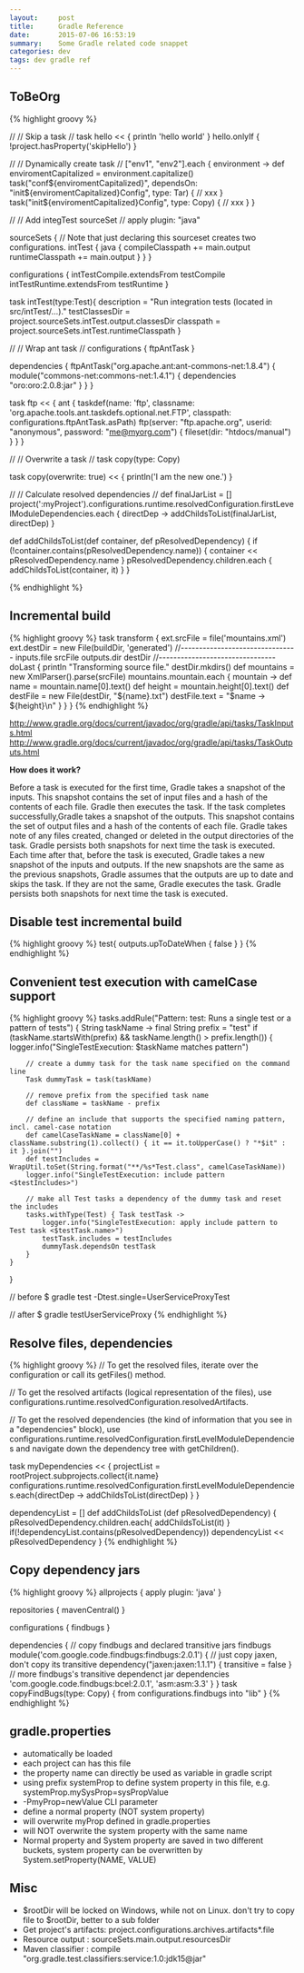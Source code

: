 ```yaml
---
layout:     post
title:      Gradle Reference
date:       2015-07-06 16:53:19
summary:    Some Gradle related code snappet
categories: dev
tags: dev gradle ref
---
```



## ToBeOrg


{% highlight groovy %}

//
// Skip a task
//
task hello << {
    println 'hello world'
}
hello.onlyIf { !project.hasProperty('skipHello') }


//
// Dynamically create task
//
["env1", "env2"].each { environment ->
  def enviromentCapitalized = environment.capitalize()
  task("conf${enviromentCapitalized}", dependsOn: "init${enviromentCapitalized}Config", type: Tar) {
    // xxx
  }
  task("init${enviromentCapitalized}Config", type: Copy) {
    // xxx
  }
}

//
// Add integTest sourceSet
//
apply plugin: "java"
 
sourceSets {
    // Note that just declaring this sourceset creates two configurations.
    intTest {
        java {
            compileClasspath += main.output
            runtimeClasspath += main.output
        }
    }
}
 
configurations {
    intTestCompile.extendsFrom testCompile
    intTestRuntime.extendsFrom testRuntime
}
 
task intTest(type:Test){
    description = "Run integration tests (located in src/intTest/...)."
    testClassesDir = project.sourceSets.intTest.output.classesDir
    classpath = project.sourceSets.intTest.runtimeClasspath
}

//
// Wrap ant task
//
configurations {
    ftpAntTask
}
 
dependencies {
    ftpAntTask("org.apache.ant:ant-commons-net:1.8.4") {
        module("commons-net:commons-net:1.4.1") {
            dependencies "oro:oro:2.0.8:jar"
        }
    }
}
 
task ftp << {
    ant {
        taskdef(name: 'ftp',
                classname: 'org.apache.tools.ant.taskdefs.optional.net.FTP',
                classpath: configurations.ftpAntTask.asPath)
        ftp(server: "ftp.apache.org", userid: "anonymous", password: "me@myorg.com") {
            fileset(dir: "htdocs/manual")
        }
    }
}

//
// Overwrite a task
//
task copy(type: Copy)
 
task copy(overwrite: true) << {
    println('I am the new one.')
}


//
// Calculate resolved dependencies
//
def finalJarList = []
project(':myProject').configurations.runtime.resolvedConfiguration.firstLevelModuleDependencies.each { directDep ->
    addChildsToList(finalJarList, directDep)
}
 
 
def addChildsToList(def container, def pResolvedDependency) {
    if (!container.contains(pResolvedDependency.name)) {
        container << pResolvedDependency.name
    }
    pResolvedDependency.children.each {
        addChildsToList(container, it)
    }
}

{% endhighlight %}




## Incremental build
{% highlight groovy %}
task transform {
    ext.srcFile = file('mountains.xml')
    ext.destDir = new File(buildDir, 'generated')
    //--------------------------------
    inputs.file srcFile
    outputs.dir destDir
    //--------------------------------
    doLast {
        println "Transforming source file."
        destDir.mkdirs()
        def mountains = new XmlParser().parse(srcFile)
        mountains.mountain.each { mountain ->
            def name = mountain.name[0].text()
            def height = mountain.height[0].text()
            def destFile = new File(destDir, "${name}.txt")
            destFile.text = "$name -> ${height}\n"
        }
    }
}
{% endhighlight %}

http://www.gradle.org/docs/current/javadoc/org/gradle/api/tasks/TaskInputs.html
http://www.gradle.org/docs/current/javadoc/org/gradle/api/tasks/TaskOutputs.html

**How does it work?**

Before a task is executed for the first time, Gradle takes a snapshot of the inputs. This snapshot contains the set of input files and a hash of the contents of each file. Gradle then executes the task. If the task completes successfully,Gradle takes a snapshot of the outputs. This snapshot contains the set of output files and a hash of the contents of each file. Gradle takes note of any files created, changed or deleted in the output directories of the task. Gradle persists both snapshots for next time the task is executed. Each time after that, before the task is executed, Gradle takes a new snapshot of the inputs and outputs. If the new snapshots are the same as the previous snapshots, Gradle assumes that the outputs are up to date and skips the task. If they are not the same, Gradle executes the task. Gradle persists both snapshots for next time the task is executed.


## Disable test incremental build
{% highlight groovy %}
test{
    outputs.upToDateWhen { false }
}
{% endhighlight %}


## Convenient test execution with camelCase support
{% highlight groovy %}
tasks.addRule("Pattern: test<TestClass>: Runs a single test or a pattern of tests") { String taskName ->
    final String prefix = "test"
    if (taskName.startsWith(prefix) && taskName.length() > prefix.length()) {
        logger.info("SingleTestExecution: $taskName matches pattern")
  
        // create a dummy task for the task name specified on the command line
        Task dummyTask = task(taskName)
  
        // remove prefix from the specified task name
        def className = taskName - prefix
  
        // define an include that supports the specified naming pattern, incl. camel-case notation
        def camelCaseTaskName = className[0] + className.substring(1).collect() { it == it.toUpperCase() ? "*$it" : it }.join("")
        def testIncludes = WrapUtil.toSet(String.format("**/%s*Test.class", camelCaseTaskName))
        logger.info("SingleTestExecution: include pattern <$testIncludes>")
  
        // make all Test tasks a dependency of the dummy task and reset the includes
        tasks.withType(Test) { Task testTask ->
            logger.info("SingleTestExecution: apply include pattern to Test task <$testTask.name>")
            testTask.includes = testIncludes
            dummyTask.dependsOn testTask
        }
    }
}
 
 
// before
$ gradle test -Dtest.single=UserServiceProxyTest
 
// after
$ gradle testUserServiceProxy
{% endhighlight %}


## Resolve files, dependencies
{% highlight groovy %}
// To get the resolved files, iterate over the configuration or call its getFiles() method. 
 
// To get the resolved artifacts (logical representation of the files), use configurations.runtime.resolvedConfiguration.resolvedArtifacts. 
 
// To get the resolved dependencies (the kind of information that you see in a "dependencies" block), use configurations.runtime.resolvedConfiguration.firstLevelModuleDependencies and navigate down the dependency tree with getChildren().
 
 
 
task myDependencies << {
    projectList = rootProject.subprojects.collect{it.name}
    configurations.runtime.resolvedConfiguration.firstLevelModuleDependencies.each{directDep ->
        addChildsToList(directDep)
    }
}
 
dependencyList = []
def addChildsToList (def pResolvedDependency) {
    pResolvedDependency.children.each{
        addChildsToList(it)
    }
    if(!dependencyList.contains(pResolvedDependency))
        dependencyList << pResolvedDependency
}
{% endhighlight %}



## Copy dependency jars
{% highlight groovy %}
allprojects {
    apply plugin: 'java'
}
 
repositories { mavenCentral() }
 
configurations {
    findbugs
}
 
dependencies {
    // copy findbugs and declared transitive jars
    findbugs module('com.google.code.findbugs:findbugs:2.0.1') {
        // just copy jaxen, don't copy its transitive
        dependency("jaxen:jaxen:1.1.1") {
            transitive = false
        }
        // more findbugs's transitive dependenct jar
        dependencies 'com.google.code.findbugs:bcel:2.0.1', 'asm:asm:3.3'
    }
}
task copyFindBugs(type: Copy) {
    from configurations.findbugs
    into "lib"
}
{% endhighlight %}


## gradle.properties

* automatically be loaded
* each project can has this file
* the property name can directly be used as variable in gradle script
* using prefix systemProp to define system property in this file, e.g. systemProp.mySysProp=sysPropValue
*  -PmyProp=newValue  CLI parameter
 * define a normal property (NOT system property)
 * will overwrite myProp defined in gradle.properties
 * will NOT overwrite the system property with the same name
* Normal property and System property are saved in two different buckets, system property can be overwritten by System.setProperty(NAME, VALUE)





## Misc
* $rootDir will be locked on Windows, while not on Linux. don't try to copy file to $rootDir, better to a sub folder
* Get project's artifacts: project.configurations.archives.artifacts*.file
* Resource output : sourceSets.main.output.resourcesDir
* Maven classifier : compile "org.gradle.test.classifiers:service:1.0:jdk15@jar"